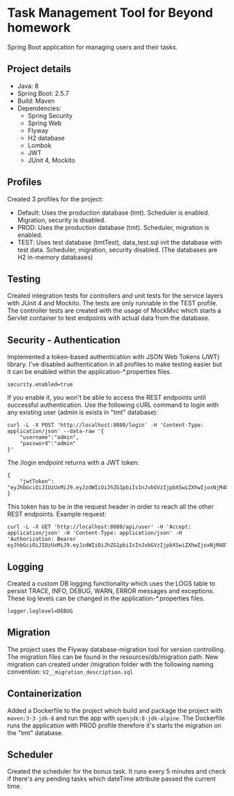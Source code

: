 # Task Management Tool for Beyond homework

Spring Boot application for managing users and their tasks.

## Project details
- Java: 8
- Spring Boot: 2.5.7
- Build: Maven
- Dependencies:
  - Spring Security
  - Spring Web
  - Flyway
  - H2 database
  - Lombok
  - JWT
  - JUnit 4, Mockito

## Profiles
Created 3 profiles for the project:
- Default: Uses the production database (tmt). Scheduler is enabled. Migration, security is disabled.
- PROD: Uses the production database (tmt). Scheduler, migration is enabled.
- TEST: Uses test database (tmtTest), data_test.sql init the database with test data. Scheduler, migration, security disabled.
(The databases are H2 in-memory databases)

## Testing
Created integration tests for controllers and unit tests for the service layers with JUnit 4 and Mockito. The tests are only runnable in the TEST profile. The controller tests are created with the usage of MockMvc which starts a Servlet container to test endpoints with actual data from the database.

## Security - Authentication
Implemented a token-based authentication with JSON Web Tokens (JWT) library. I've disabled authentication in all profiles to make testing easier but it can be enabled within the application-*.properties files.
```
security.enabled=true
```
If you enable it, you won't be able to access the REST endpoints until successful authentication. Use the following cURL command to login with any existing user (admin is exists in "tmt" database):
```
curl -L -X POST 'http://localhost:8080/login' -H 'Content-Type: application/json' --data-raw '{
    "username":"admin",
    "password":"admin"
}'
```
The /login endpoint returns with a JWT token:
```
{
    "jwtToken": "eyJhbGciOiJIUzUxMiJ9.eyJzdWIiOiJhZG1pbiIsInJvbGVzIjpbXSwiZXhwIjoxNjM4OTI4MDA2LCJpYXQiOjE2Mzg5MTAwMDZ9.-799cruzlvQNCUcfoQ9x9UfrlW08ZhfxPAnXZUME7xpC3q9ocYRM6ThijoXqVLKiN00Beq9x1nD3rDO4_9eK9g"
}
```
This token has to be in the request header in order to reach all the other REST endpoints. Example request:
```
curl -L -X GET 'http://localhost:8080/api/user' -H 'Accept: application/json' -H 'Content-Type: application/json' -H 'Authorization: Bearer eyJhbGciOiJIUzUxMiJ9.eyJzdWIiOiJhZG1pbiIsInJvbGVzIjpbXSwiZXhwIjoxNjM4OTI4MDA2LCJpYXQiOjE2Mzg5MTAwMDZ9.-799cruzlvQNCUcfoQ9x9UfrlW08ZhfxPAnXZUME7xpC3q9ocYRM6ThijoXqVLKiN00Beq9x1nD3rDO4_9eK9g'
```
## Logging
Created a custom DB logging functionality which uses the LOGS table to persist TRACE, INFO, DEBUG, WARN, ERROR messages and exceptions. These log levels can be changed in the application-*.properties files.
```
logger.loglevel=DEBUG
```

## Migration
The project uses the Flyway database-migration tool for version controlling. The migration files can be found in the resources/db/migration path. New migration can created under /migration folder with the following naming convention: ```V2__migration_description.sql```

## Containerization
Added a Dockerfile to the project which build and package the project with ```maven:3-3-jdk-8``` and run the app with ```openjdk:8-jdk-alpine```. The Dockerfile runs the application with PROD profile therefore it's starts the migration on the "tmt" database.

## Scheduler
Created the scheduler for the bonus task. It runs every 5 minutes and check if there's any pending tasks which dateTime attribute passed the current time.




